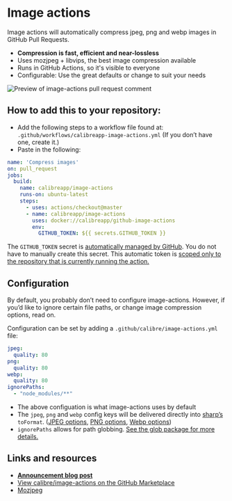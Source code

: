 # Image actions

Image actions will automatically compress jpeg, png and webp images in GitHub Pull Requests.

- **Compression is fast, efficient and near-lossless**
- Uses mozjpeg + libvips, the best image compression available
- Runs in GitHub Actions, so it's visible to everyone
- Configurable: Use the great defaults or change to suit your needs

![Preview of image-actions pull request comment](https://user-images.githubusercontent.com/924/62024579-e1470d00-b218-11e9-8655-693ea42ba0f7.png)

## How to add this to your repository:

- Add the following steps to a workflow file found at: `.github/workflows/calibreapp-image-actions.yml` (If you don’t have one, create it.)
- Paste in the following:

```yml
name: 'Compress images'
on: pull_request
jobs:
  build:
    name: calibreapp/image-actions
    runs-on: ubuntu-latest
    steps:
      - uses: actions/checkout@master
      - name: calibreapp/image-actions
        uses: docker://calibreapp/github-image-actions
        env:
          GITHUB_TOKEN: ${{ secrets.GITHUB_TOKEN }}
```

The `GITHUB_TOKEN` secret is [automatically managed by GitHub](https://help.github.com/en/articles/virtual-environments-for-github-actions#github_token-secret). You do not have to manually create this secret. This automatic token is [scoped only to the repository that is currently running the action.](https://help.github.com/en/articles/virtual-environments-for-github-actions#token-permissions)

## Configuration

By default, you probably don’t need to configure image-actions. However, if you’d like to ignore certain file paths, or change image compression options, read on.

Configuration can be set by adding a `.github/calibre/image-actions.yml` file:

```yml
jpeg:
  quality: 80
png:
  quality: 80
webp:
  quality: 80
ignorePaths:
  - "node_modules/**"
```

- The above configuation is what image-actions uses by default
- The `jpeg`, `png` and `webp` config keys will be delivered directly into [sharp’s](http://sharp.pixelplumbing.com) `toFormat`. ([JPEG options](http://sharp.pixelplumbing.com/en/stable/api-output/#jpeg), [PNG options](http://sharp.pixelplumbing.com/en/stable/api-output/#png), [Webp options](http://sharp.pixelplumbing.com/en/stable/api-output/#webp))
- `ignorePaths` allows for path globbing. [See the glob package for more details.](https://www.npmjs.com/package/glob)

## Links and resources

- **[Announcement blog post](https://calibreapp.com/blog/compress-images-in-prs/)**
- [View calibre/image-actions on the GitHub Marketplace](https://github.com/marketplace/actions/image-actions)
- [Mozjpeg](https://github.com/mozilla/mozjpeg)
